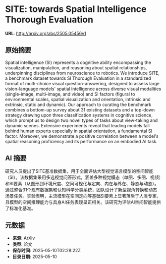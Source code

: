 # SITE: towards Spatial Intelligence Thorough Evaluation

**URL**: http://arxiv.org/abs/2505.05456v1

## 原始摘要

Spatial intelligence (SI) represents a cognitive ability encompassing the
visualization, manipulation, and reasoning about spatial relationships,
underpinning disciplines from neuroscience to robotics. We introduce SITE, a
benchmark dataset towards SI Thorough Evaluation in a standardized format of
multi-choice visual question-answering, designed to assess large
vision-language models' spatial intelligence across diverse visual modalities
(single-image, multi-image, and video) and SI factors (figural to environmental
scales, spatial visualization and orientation, intrinsic and extrinsic, static
and dynamic). Our approach to curating the benchmark combines a bottom-up
survey about 31 existing datasets and a top-down strategy drawing upon three
classification systems in cognitive science, which prompt us to design two
novel types of tasks about view-taking and dynamic scenes. Extensive
experiments reveal that leading models fall behind human experts especially in
spatial orientation, a fundamental SI factor. Moreover, we demonstrate a
positive correlation between a model's spatial reasoning proficiency and its
performance on an embodied AI task.


## AI 摘要

研究人员提出了SITE基准数据集，用于全面评估大型视觉语言模型的空间智能（SI）。该数据集采用多选视觉问答形式，涵盖多种视觉模态（单图、多图、视频）和SI要素（从图形到环境尺度、空间可视化与定向、内在与外在、静态与动态）。通过整合31个现有数据集和认知科学分类系统，团队设计了新型视角转换和动态场景任务。实验表明，主流模型在空间定向等基础SI要素上显著落后于人类专家，且模型的空间推理能力与具身AI任务表现呈正相关。该研究为评估AI空间智能提供了标准化基准。

## 元数据

- **来源**: ArXiv
- **类型**: 论文
- **保存时间**: 2025-05-10T02:28:22Z
- **目录日期**: 2025-05-10
